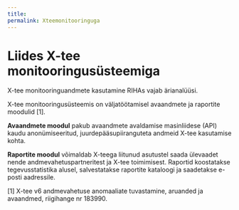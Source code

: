 ```yaml
---
title:
permalink: Xteemonitooringuga
---
```


# Liides X-tee monitooringusüsteemiga

<p class='staatus'>X-tee monitooringuandmete kasutamine RIHAs vajab ärianalüüsi.
</p>

X-tee monitooringusüsteemis on väljatöötamisel avaandmete ja raportite moodulid [1].

__Avaandmete moodul__ pakub avaandmete avaldamise masinliidese (API) kaudu anonümiseeritud, juurdepääsupiiranguteta andmeid X-tee kasutamise kohta.

__Raportite moodul__ võimaldab X-teega liitunud asutustel saada ülevaadet nende andmevahetuspartneritest ja X-tee toimimisest. Raportid koostatakse tegevusstatistika alusel, salvestatakse raportite kataloogi ja saadetakse e-posti aadressile. 

[1] X-tee v6 andmevahetuse anomaaliate tuvastamine, aruanded ja avaandmed, riigihange nr 183990.
